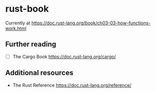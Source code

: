 # rust-book

Currently at https://doc.rust-lang.org/book/ch03-03-how-functions-work.html

## Further reading

- [ ] The Cargo Book https://doc.rust-lang.org/cargo/

## Additional resources

- The Rust Reference https://doc.rust-lang.org/reference/

